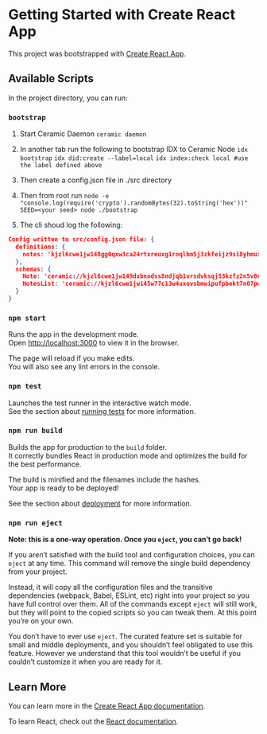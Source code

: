 # Getting Started with Create React App

This project was bootstrapped with [Create React App](https://github.com/facebook/create-react-app).

## Available Scripts

In the project directory, you can run:

### `bootstrap`

1) Start Ceramic Daemon
`ceramic daemon`

2) In another tab run the following to bootstrap IDX to Ceramic Node
`idx bootstrap`
`idx did:create --label=local`
`idx index:check local #use the label defined above`

3) Then create a config.json file in ./src directory

4) Then from root run
`node -e "console.log(require('crypto').randomBytes(32).toString('hex'))"`
`SEED=<your seed> node ./bootstrap`

5) The cli shoud log the following: 
```json
Config written to src/config.json file: {
  definitions: {
    notes: 'kjzl6cwe1jw148gg0qxw3ca24rtxreuxg1roqlbm5j3zkfeijz9si8yhmuxx1ok'
  },
  schemas: {
    Note: 'ceramic://kjzl6cwe1jw149dxbnodss8ndjqb1vrsdvksqj53kzfz2n5v8unjzvu86fi2jns',
    NotesList: 'ceramic://kjzl6cwe1jw145w77c13w4uxovsbmwipufpbekt7n07pwvnrmn2o0zbhwoomr1c'
  }
}
```

### `npm start`

Runs the app in the development mode.\
Open [http://localhost:3000](http://localhost:3000) to view it in the browser.

The page will reload if you make edits.\
You will also see any lint errors in the console.

### `npm test`

Launches the test runner in the interactive watch mode.\
See the section about [running tests](https://facebook.github.io/create-react-app/docs/running-tests) for more information.

### `npm run build`

Builds the app for production to the `build` folder.\
It correctly bundles React in production mode and optimizes the build for the best performance.

The build is minified and the filenames include the hashes.\
Your app is ready to be deployed!

See the section about [deployment](https://facebook.github.io/create-react-app/docs/deployment) for more information.

### `npm run eject`

**Note: this is a one-way operation. Once you `eject`, you can’t go back!**

If you aren’t satisfied with the build tool and configuration choices, you can `eject` at any time. This command will remove the single build dependency from your project.

Instead, it will copy all the configuration files and the transitive dependencies (webpack, Babel, ESLint, etc) right into your project so you have full control over them. All of the commands except `eject` will still work, but they will point to the copied scripts so you can tweak them. At this point you’re on your own.

You don’t have to ever use `eject`. The curated feature set is suitable for small and middle deployments, and you shouldn’t feel obligated to use this feature. However we understand that this tool wouldn’t be useful if you couldn’t customize it when you are ready for it.

## Learn More

You can learn more in the [Create React App documentation](https://facebook.github.io/create-react-app/docs/getting-started).

To learn React, check out the [React documentation](https://reactjs.org/).
